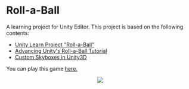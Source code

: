 # Roll-a-Ball
A learning project for Unity Editor. 
This project is based on the following contents:
 - <a href="https://learn.unity.com/project/roll-a-ball"> Unity Learn Project "Roll-a-Ball" </a>
 - <a href="https://www.youtube.com/playlist?list=PLAt-r11PZmRmaTqYA-JhcGpZretwRxq8z">  Advancing Unity's Roll-a-Ball Tutorial  </a>
 - <a href="https://youtu.be/g38f-xxvEQ8?si=83dS4nVJSwbSRflo"> Custom Skyboxes in Unity3D </a>

You can play this game <a href="https://play.unity.com/mg/other/webgl-builds-396895">here.

<p align="center"><img src='https://media.giphy.com/media/v1.Y2lkPTc5MGI3NjExcXVxbmZxbGJ6N3NhZzZoNHhrODVueW9nazY1eDc4NHRyMGhpdWJlYiZlcD12MV9pbnRlcm5hbF9naWZfYnlfaWQmY3Q9Zw/tlznbBRkF62vr8SujG/source.gif'></img></p>
